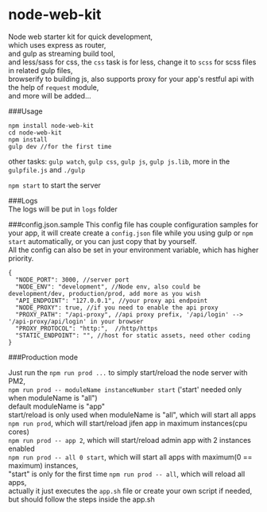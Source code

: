 # node-web-kit

Node web starter kit for quick development,   
which uses express as router,   
and gulp as streaming build tool,  
and less/sass for css, the `css` task is for less, change it to `scss` for scss files in related gulp files,    
browserify to building js,
also supports proxy for your app's restful api  with the help of `request` module,  
and more will be added...

###Usage
```
npm install node-web-kit
cd node-web-kit
npm install  
gulp dev //for the first time 

```

other tasks: `gulp watch`, `gulp css`, `gulp js`, `gulp js.lib`, more in the `gulpfile.js` and `./gulp`

`npm start` to start the server

###Logs  
The logs will be put in `logs` folder

###config.json.sample 
This config file has couple configuration samples for your app, 
it will create create a `config.json` file while you using gulp or `npm start` automatically,
or you can just copy that by yourself.  
All the config can also be set in your environment variable, which has higher priority.

```
{
  "NODE_PORT": 3000, //server port
  "NODE_ENV": "development", //Node env, also could be development/dev, production/prod, add more as you wish
  "API_ENDPOINT": "127.0.0.1", //your proxy api endpoint
  "NODE_PROXY": true, //if you need to enable the api proxy
  "PROXY_PATH": "/api-proxy", //api proxy prefix, '/api/login' --> '/api-proxy/api/login' in your browser
  "PROXY_PROTOCOL": "http:",  //http/https
  "STATIC_ENDPOINT": "", //host for static assets, need other coding
}

```
   
###Production mode

Just run the `npm run prod ...` to simply start/reload the node server with PM2,  
`npm run prod -- moduleName instanceNumber start` ('start' needed only when moduleName is "all")  
default moduleName is "app"  
start/reload is only used when moduleName is "all", which will start all apps  
`npm run prod`, which will start/reload jifen app in maximum instances(cpu cores)   
`npm run prod -- app 2`, which will start/reload admin app with 2 instances enabled    
`npm run prod -- all 0 start`, which will start all apps with maximum(0 == maximum) instances,  
 "start" is only for the first time
`npm run prod -- all`, which will reload all apps,  
actually it just executes the `app.sh` file
or
create your own script if needed, but should follow the steps inside the app.sh
